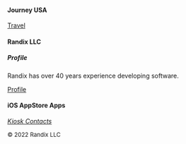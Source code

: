 #### Journey USA

[Travel](https://randix.github.io/travel/index)

#### Randix LLC

##### Profile

Randix has over 40 years experience developing software. 

[Profile](https://randix.github.io/profile)

#### iOS AppStore Apps

[*Kiosk Contacts*](https://randix.github.io/KioskContacts)

<font size=2>© 2022 Randix LLC</font>
